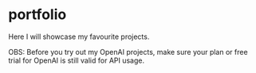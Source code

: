 # portfolio

Here I will showcase my favourite projects.

OBS: Before you try out my OpenAI projects, make sure your plan or free trial for OpenAI is still valid for API usage. 
